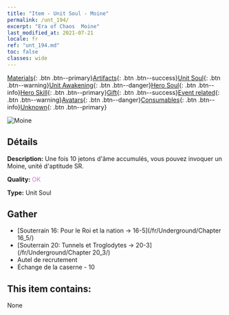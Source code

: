 ```yaml
---
title: "Item - Unit Soul - Moine"
permalink: /unt_194/
excerpt: "Era of Chaos  Moine"
last_modified_at: 2021-07-21
locale: fr
ref: "unt_194.md"
toc: false
classes: wide
---
```

 [Materials](/ItemsFR/){: .btn .btn--primary}[Artifacts](/ItemsFR/Artifacts/){: .btn .btn--success}[Unit Soul](/ItemsFR/UnitSoul/){: .btn .btn--warning}[Unit Awakening](/ItemsFR/UnitAwakening/){: .btn .btn--danger}[Hero Soul](/ItemsFR/HeroSoul/){: .btn .btn--info}[Hero Skill](/ItemsFR/HeroSkill/){: .btn .btn--primary}[Gift](/ItemsFR/Gift/){: .btn .btn--success}[Event related](/ItemsFR/Events/){: .btn .btn--warning}[Avatars](/ItemsFR/Avatars/){: .btn .btn--danger}[Consumables](/ItemsFR/Consumables/){: .btn .btn--info}[Unknown](/ItemsFR/Unknown/){: .btn .btn--primary}

 ![Moine](/images/u/ti_senglv.jpg)

## Détails
 **Description:** Une fois 10 jetons d'âme accumulés, vous pouvez invoquer un Moine, unité d'aptitude SR.

 **Quality:** <span style="color: #DA70D6">OK</span>

 **Type:** Unit Soul

## Gather

*    [Souterrain 16: Pour le Roi et la nation -> 16-5](/fr/Underground/Chapter 16_5/) 
*    [Souterrain 20: Tunnels et Troglodytes -> 20-3](/fr/Underground/Chapter 20_3/) 
*    Autel de recrutement 
*    Échange de la caserne - 10 

## This item contains:

  None


